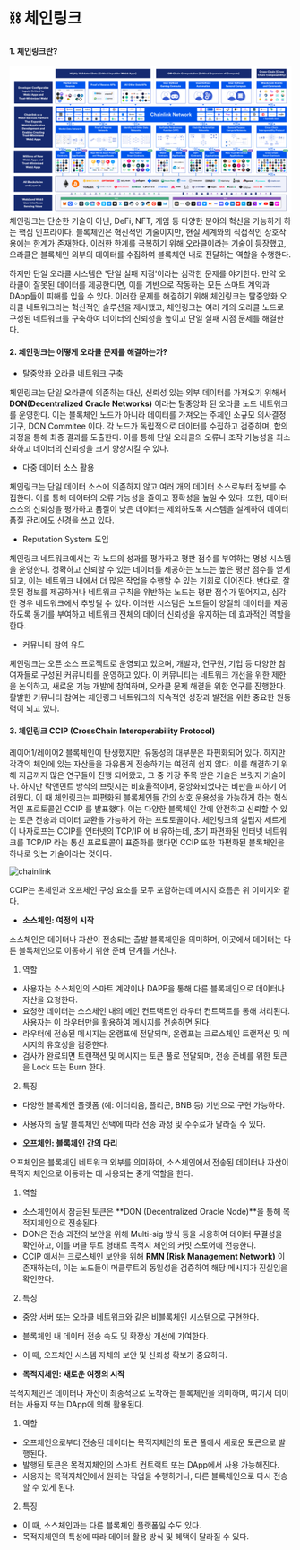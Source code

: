 # ⛓️ 체인링크

#### 1. 체인링크란?
![chainlink](img/blog/chlink.png)
체인링크는 단순한 기술이 아닌, DeFi, NFT, 게임 등 다양한 분야의 혁신을 가능하게 하는 핵심 인프라이다. 블록체인은 혁신적인 기술이지만, 현실 세계와의 직접적인 상호작용에는 한계가 존재한다. 이러한 한계를 극복하기 위해 오라클이라는 기술이 등장했고, 오라클은 블록체인 외부의 데이터를 수집하여 블록체인 내로 전달하는 역할을 수행한다.

하지만 단일 오라클 시스템은 '단일 실패 지점'이라는 심각한 문제를 야기한다. 만약 오라클이 잘못된 데이터를 제공한다면, 이를 기반으로 작동하는 모든 스마트 계약과 DApp들이 피해를 입을 수 있다. 이러한 문제를 해결하기 위해 체인링크는 탈중앙화 오라클 네트워크라는 혁신적인 솔루션을 제시했고, 체인링크는 여러 개의 오라클 노드로 구성된 네트워크를 구축하여 데이터의 신뢰성을 높이고 단일 실패 지점 문제를 해결한다.


#### 2. 체인링크는 어떻게 오라클 문제를 해결하는가?


* 탈중앙화 오라클 네트워크 구축
 
체인링크는 단일 오라클에 의존하는 대신, 신뢰성 있는 외부 데이터를 가져오기 위해서 **DON(Decentralized Oracle Networks)** 이라는 탈중앙화 된 오라클 노드 네트워크를 운영한다. 이는 블록체인 노드가 아니라 데이터를 가져오는 주체인 소규모 의사결정 기구, DON Commitee 이다. 각 노드가 독립적으로 데이터를 수집하고 검증하며, 합의 과정을 통해 최종 결과를 도출한다. 이를 통해 단일 오라클의 오류나 조작 가능성을 최소화하고 데이터의 신뢰성을 크게 향상시킬 수 있다.

* 다중 데이터 소스 활용
  
체인링크는 단일 데이터 소스에 의존하지 않고 여러 개의 데이터 소스로부터 정보를 수집한다. 이를 통해 데이터의 오류 가능성을 줄이고 정확성을 높일 수 있다. 또한, 데이터 소스의 신뢰성을 평가하고 품질이 낮은 데이터는 제외하도록 시스템을 설계하여 데이터 품질 관리에도 신경을 쓰고 있다.

* Reputation System 도입
  
체인링크 네트워크에서는 각 노드의 성과를 평가하고 평판 점수를 부여하는 명성 시스템을 운영한다. 정확하고 신뢰할 수 있는 데이터를 제공하는 노드는 높은 평판 점수를 얻게 되고, 이는 네트워크 내에서 더 많은 작업을 수행할 수 있는 기회로 이어진다. 반대로, 잘못된 정보를 제공하거나 네트워크 규칙을 위반하는 노드는 평판 점수가 떨어지고, 심각한 경우 네트워크에서 추방될 수 있다. 이러한 시스템은 노드들이 양질의 데이터를 제공하도록 동기를 부여하고 네트워크 전체의 데이터 신뢰성을 유지하는 데 효과적인 역할을 한다.

* 커뮤니티 참여 유도
  
체인링크는 오픈 소스 프로젝트로 운영되고 있으며, 개발자, 연구원, 기업 등 다양한 참여자들로 구성된 커뮤니티를 운영하고 있다. 이 커뮤니티는 네트워크 개선을 위한 제한을 논의하고, 새로운 기능 개발에 참여하며, 오라클 문제 해결을 위한 연구를 진행한다. 활발한 커뮤니티 참여는 체인링크 네트워크의 지속적인 성장과 발전을 위한 중요한 원동력이 되고 있다.


#### 3. 체인링크 CCIP (CrossChain Interoperability Protocol)
레이어1/레이어2 블록체인이 탄생했지만, 유동성의 대부분은 파편화되어 있다. 하지만 각각의 체인에 있는 자산들을 자유롭게 전송하기는 여전히 쉽지 않다. 이를 해결하기 위해 지금까지 많은 연구들이 진행 되어왔고, 그 중 가장 주목 받은 기술은 브릿지 기술이다. 하지만 락앤민트 방식의 브릿지는 비효율적이며, 중앙화되었다는 비판을 피하기 어려웠다. 이 때 체인링크는 파편화된 블록체인들 간의 상호 운용성을 가능하게 하는 혁식적인 프로토콜인 CCIP 를 발표했다. 이는 다양한 블록체인 간에 안전하고 신뢰할 수 있는 토큰 전송과 데이터 교환을 가능하게 하는 프로토콜이다. 체인링크의 설립자 세르게이 나자로프는 CCIP를 인터넷의 TCP/IP 에 비유하는데, 초기 파편화된 인터넷 네트워크를 TCP/IP 라는 통신 프로토콜이 표준화를 했다면 CCIP 또한 파편화된 블록체인을 하나로 잇는 기술이라는 것이다.

![chainlink](img/blog/ccip.webp)

CCIP는 온체인과 오프체인 구성 요소를 모두 포함하는데 메시지 흐름은 위 이미지와 같다.

* **소스체인: 여정의 시작**

소스체인은 데이터나 자산이 전송되는 출발 블록체인을 의미하며, 이곳에서 데이터는 다른 블록체인으로 이동하기 위한 준비 단계를 거친다.

1) 역할

* 사용자는 소스체인의 스마트 계약이나 DAPP을 통해 다른 블록체인으로 데이터나 자산을 요청한다.
* 요청한 데이터는 소스체인 내의 메인 컨트랙트인 라우터 컨트랙트를 통해 처리된다. 사용자는 이 라우터만을 활용하여 메시지를 전송하면 된다.
* 라우터에 전송된 메시지는 온램프에 전달되며, 온램프는 크로스체인 트랜잭션 및 메시지의 유효성을 검증한다.
* 검사가 완료되면 트랜잭션 및 메시지는 토큰 풀로 전달되며, 전송 준비를 위한 토큰을 Lock 또는 Burn 한다.   
    
2) 특징

* 다양한 블록체인 플랫폼 (예: 이더리움, 폴리곤, BNB 등) 기반으로 구현 가능하다.
* 사용자의 출발 블록체인 선택에 따라 전송 과정 및 수수료가 달라질 수 있다. 

* **오프체인: 블록체인 간의 다리**

오프체인은 블록체인 네트워크 외부를 의미하며, 소스체인에서 전송된 데이터나 자산이 목적지 체인으로 이동하는 데 사용되는 중개 역할을 한다.

1) 역할

* 소스체인에서 잠금된 토큰은 **DON (Decentralized Oracle Node)**을 통해 목적지체인으로 전송된다.
* DON은 전송 과전의 보안을 위해 Multi-sig 방식 등을 사용하여 데이터 무결성을 확인하고, 이를 머클 루트 형태로 목적지 체인의 커밋 스토어에 전송한다.
* CCIP 에서는 크로스체인 보안을 위해 **RMN (Risk Management Network)** 이 존재하는데, 이는 노드들이 머클루트의 동일성을 검증하여 해당 메시지가 진실임을 확인한다.   

2) 특징

* 중앙 서버 또는 오라클 네트워크와 같은 비블록체인 시스템으로 구현한다.
* 블록체인 내 데이터 전송 속도 및 확장상 개선에 기여한다.
* 이 때, 오프체인 시스템 자체의 보안 및 신뢰성 확보가 중요하다.   

* **목적지체인: 새로운 여정의 시작**

목적지체인은 데이터나 자산이 최종적으로 도착하는 블록체인을 의미하며, 여기서 데이터는 사용자 또는 DApp에 의해 활용된다.

1) 역할

* 오프체인으로부터 전송된 데이터는 목적지체인의 토큰 풀에서 새로운 토큰으로 발행된다.
* 발행된 토큰은 목적지체인의 스마트 컨트랙트 또는 DApp에서 사용 가능해진다.
* 사용자는 목적지체인에서 원하는 작업을 수행하거나, 다른 블록체인으로 다시 전송할 수 있게 된다.

2) 특징

* 이 때, 소스체인과는 다른 블록체인 플랫폼일 수도 있다.
* 목적지체인의 특성에 따라 데이터 활용 방식 및 혜택이 달라질 수 있다.
